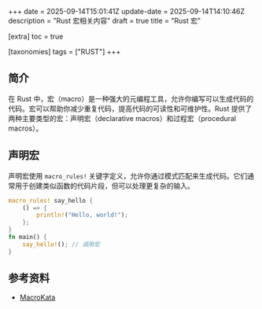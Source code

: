 +++
date = 2025-09-14T15:01:41Z
update-date = 2025-09-14T14:10:46Z
description = "Rust 宏相关内容"
draft = true
title = "Rust 宏"

[extra]
toc = true

[taxonomies]
tags = ["RUST"]
+++

## 简介

在 Rust 中，宏（macro）是一种强大的元编程工具，允许你编写可以生成代码的代码。宏可以帮助你减少重复代码，提高代码的可读性和可维护性。Rust 提供了两种主要类型的宏：声明宏（declarative macros）和过程宏（procedural macros）。

## 声明宏

声明宏使用 `macro_rules!` 关键字定义，允许你通过模式匹配来生成代码。它们通常用于创建类似函数的代码片段，但可以处理更复杂的输入。

```rust
macro_rules! say_hello {
    () => {
        println!("Hello, world!");
    };
}
fn main() {
    say_hello!(); // 调用宏
}
```

## 参考资料

- [MacroKata](https://tfpk.github.io/macrokata/index.html)
